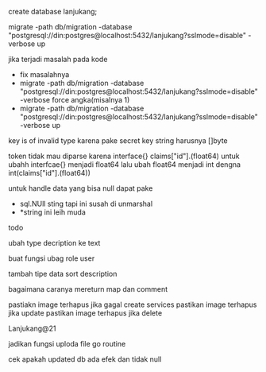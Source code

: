 create database lanjukang;

migrate -path db/migration -database "postgresql://din:postgres@localhost:5432/lanjukang?sslmode=disable" -verbose up 

jika terjadi masalah pada kode 
- fix masalahnya
- migrate -path db/migration -database "postgresql://din:postgres@localhost:5432/lanjukang?sslmode=disable" -verbose force angka(misalnya 1)
- migrate -path db/migration -database "postgresql://din:postgres@localhost:5432/lanjukang?sslmode=disable" -verbose up

key is of invalid type karena pake secret key string harusnya []byte

token tidak mau diparse karena interface{}
claims["id"].(float64) untuk ubahh interfcae{} menjadi float64
lalu ubah float64 menjadi int dengna int(claims["id"].(float64)) 

untuk handle data yang bisa null dapat pake
 - sql.NUll sting tapi ini susah di unmarshal
 - *string ini leih muda


todo

ubah type decription ke text

buat fungsi ubag role user

tambah tipe data sort description

bagaimana caranya mereturn map dan comment 

pastiakn image terhapus jika gagal create services
pastikan image terhapus jika update
pastikan image terhapus jika delete

Lanjukang@21

jadikan fungsi uploda file go routine

cek apakah updated db ada efek dan tidak null